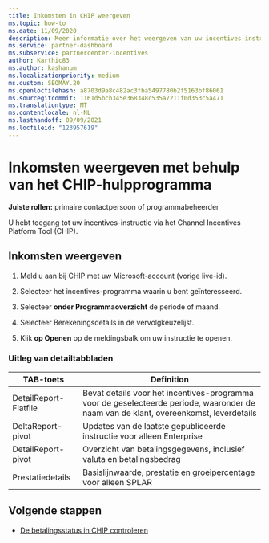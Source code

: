 ```yaml
---
title: Inkomsten in CHIP weergeven
ms.topic: how-to
ms.date: 11/09/2020
description: Meer informatie over het weergeven van uw incentives-instructie en inkomsten in het hulpprogramma Chip (Channel Incentives Platform).
ms.service: partner-dashboard
ms.subservice: partnercenter-incentives
author: Karthic83
ms.author: kashanum
ms.localizationpriority: medium
ms.custom: SEOMAY.20
ms.openlocfilehash: a8703d9a8c482ac3fba5497780b2f5163bf86061
ms.sourcegitcommit: 1161d5bcb345e368348c535a7211f0d353c5a471
ms.translationtype: MT
ms.contentlocale: nl-NL
ms.lasthandoff: 09/09/2021
ms.locfileid: "123957619"
---
```

# <a name="view-earnings-using-the-chip-tool"></a>Inkomsten weergeven met behulp van het CHIP-hulpprogramma

**Juiste rollen:** primaire contactpersoon of programmabeheerder

U hebt toegang tot uw incentives-instructie via het Channel Incentives Platform Tool (CHIP).

## <a name="view-earnings"></a>Inkomsten weergeven

1. Meld u aan bij CHIP met uw Microsoft-account (vorige live-id).

2. Selecteer het incentives-programma waarin u bent geïnteresseerd.

3. Selecteer **onder Programmaoverzicht** de periode of maand. 
1. Selecteer Berekeningsdetails in de vervolgkeuzelijst.
1.  Klik **op Openen** op de meldingsbalk om uw instructie te openen.

### <a name="explanation-of-details-tabs"></a>Uitleg van detailtabbladen

|**TAB-toets**|**Definition**|
|-------------|--------------------------|
|DetailReport-Flatfile|Bevat details voor het incentives-programma voor de geselecteerde periode, waaronder de naam van de klant, overeenkomst, leverdetails|
|DeltaReport-pivot|Updates van de laatste gepubliceerde instructie voor alleen Enterprise|
|DetailReport-pivot|Overzicht van betalingsgegevens, inclusief valuta en betalingsbedrag|
|Prestatiedetails|Basislijnwaarde, prestatie en groeipercentage voor alleen SPLAR|

## <a name="next-steps"></a>Volgende stappen

- [De betalingsstatus in CHIP controleren](chip-payment-status.md)